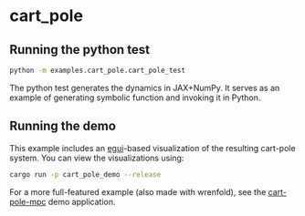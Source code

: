 # cart_pole

## Running the python test

```bash
python -m examples.cart_pole.cart_pole_test
```

The python test generates the dynamics in JAX+NumPy. It serves as an example of generating symbolic function and invoking it in Python.

## Running the demo

This example includes an [egui](https://github.com/emilk/egui)-based visualization of the resulting cart-pole system. You can view the visualizations using:

```bash
cargo run -p cart_pole_demo --release
```

For a more full-featured example (also made with wrenfold), see the [cart-pole-mpc](https://github.com/gareth-cross/cart-pole-mpc) demo application.
